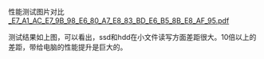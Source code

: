 性能测试图片对比
[_E7_A1_AC_E7_9B_98_E6_80_A7_E8_83_BD_E6_B5_8B_E8_AF_95.pdf](https://yuncodeweb.oss-cn-hangzhou.aliyuncs.com/uploads/xiquwugou/source/e42d94c3c80217a86456a56d9d45a72f/%E7%A1%AC%E7%9B%98%E6%80%A7%E8%83%BD%E6%B5%8B%E8%AF%95.pdf)

测试结果如上图，可以看出，ssd和hdd在小文件读写方面差距很大。10倍以上的差距，带给电脑的性能提升是巨大的。
